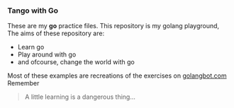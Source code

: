 ### Tango with Go
These are my **go** practice files.
This repository is my golang playground, The aims of these repository are:
* Learn go
* Play around with go
* and ofcourse, change the world with go

Most of these examples are recreations of the exercises on [golangbot.com](https:golangbot.com)
Remember
> A little learning is a dangerous thing...

